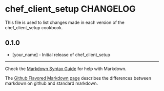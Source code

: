 chef_client_setup CHANGELOG
===========================

This file is used to list changes made in each version of the chef_client_setup cookbook.

0.1.0
-----
- [your_name] - Initial release of chef_client_setup

- - -
Check the [Markdown Syntax Guide](http://daringfireball.net/projects/markdown/syntax) for help with Markdown.

The [Github Flavored Markdown page](http://github.github.com/github-flavored-markdown/) describes the differences between markdown on github and standard markdown.

